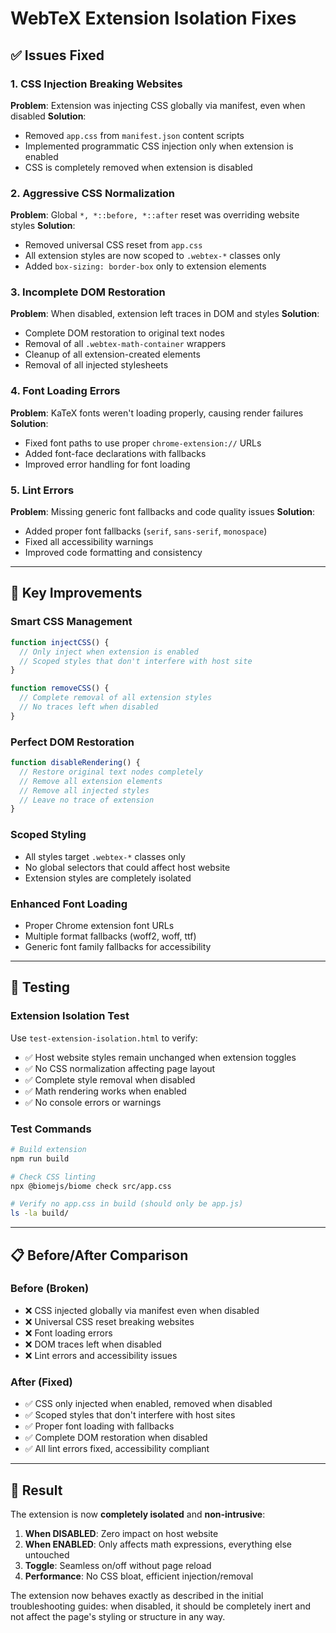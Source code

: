 # WebTeX Extension Isolation Fixes

## ✅ **Issues Fixed**

### 1. **CSS Injection Breaking Websites**
**Problem**: Extension was injecting CSS globally via manifest, even when disabled
**Solution**: 
- Removed `app.css` from `manifest.json` content scripts
- Implemented programmatic CSS injection only when extension is enabled
- CSS is completely removed when extension is disabled

### 2. **Aggressive CSS Normalization**
**Problem**: Global `*, *::before, *::after` reset was overriding website styles
**Solution**:
- Removed universal CSS reset from `app.css`
- All extension styles are now scoped to `.webtex-*` classes only
- Added `box-sizing: border-box` only to extension elements

### 3. **Incomplete DOM Restoration**
**Problem**: When disabled, extension left traces in DOM and styles
**Solution**:
- Complete DOM restoration to original text nodes
- Removal of all `.webtex-math-container` wrappers
- Cleanup of all extension-created elements
- Removal of all injected stylesheets

### 4. **Font Loading Errors**
**Problem**: KaTeX fonts weren't loading properly, causing render failures
**Solution**:
- Fixed font paths to use proper `chrome-extension://` URLs
- Added font-face declarations with fallbacks
- Improved error handling for font loading

### 5. **Lint Errors**
**Problem**: Missing generic font fallbacks and code quality issues
**Solution**:
- Added proper font fallbacks (`serif`, `sans-serif`, `monospace`)
- Fixed all accessibility warnings
- Improved code formatting and consistency

---

## 🎯 **Key Improvements**

### **Smart CSS Management**
```javascript
function injectCSS() {
  // Only inject when extension is enabled
  // Scoped styles that don't interfere with host site
}

function removeCSS() {
  // Complete removal of all extension styles
  // No traces left when disabled
}
```

### **Perfect DOM Restoration**
```javascript
function disableRendering() {
  // Restore original text nodes completely
  // Remove all extension elements
  // Remove all injected styles
  // Leave no trace of extension
}
```

### **Scoped Styling**
- All styles target `.webtex-*` classes only
- No global selectors that could affect host website
- Extension styles are completely isolated

### **Enhanced Font Loading**
- Proper Chrome extension font URLs
- Multiple format fallbacks (woff2, woff, ttf)
- Generic font family fallbacks for accessibility

---

## 🧪 **Testing**

### **Extension Isolation Test**
Use `test-extension-isolation.html` to verify:
- ✅ Host website styles remain unchanged when extension toggles
- ✅ No CSS normalization affecting page layout
- ✅ Complete style removal when disabled
- ✅ Math rendering works when enabled
- ✅ No console errors or warnings

### **Test Commands**
```bash
# Build extension
npm run build

# Check CSS linting
npx @biomejs/biome check src/app.css

# Verify no app.css in build (should only be app.js)
ls -la build/
```

---

## 📋 **Before/After Comparison**

### **Before (Broken)**
- ❌ CSS injected globally via manifest even when disabled
- ❌ Universal CSS reset breaking websites
- ❌ Font loading errors
- ❌ DOM traces left when disabled
- ❌ Lint errors and accessibility issues

### **After (Fixed)**
- ✅ CSS only injected when enabled, removed when disabled
- ✅ Scoped styles that don't interfere with host sites
- ✅ Proper font loading with fallbacks
- ✅ Complete DOM restoration when disabled
- ✅ All lint errors fixed, accessibility compliant

---

## 🚀 **Result**

The extension is now **completely isolated** and **non-intrusive**:

1. **When DISABLED**: Zero impact on host website
2. **When ENABLED**: Only affects math expressions, everything else untouched
3. **Toggle**: Seamless on/off without page reload
4. **Performance**: No CSS bloat, efficient injection/removal

The extension now behaves exactly as described in the initial troubleshooting guides: when disabled, it should be completely inert and not affect the page's styling or structure in any way.